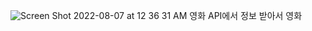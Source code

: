 ![Screen Shot 2022-08-07 at 12 36 31 AM](https://user-images.githubusercontent.com/80827003/183256581-2528b73c-b1c1-4b18-bdb4-8e63d7526ada.png)
영화 API에서 정보 받아서 영화 
